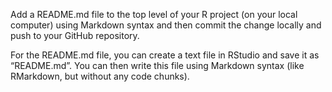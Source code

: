 Add a README.md file to the top level of your R project (on your local computer) using Markdown syntax and then commit the change locally and push to your GitHub repository.

For the README.md file, you can create a text file in RStudio and save it as “README.md”. You can then write this file using Markdown syntax (like RMarkdown, but without any code chunks).